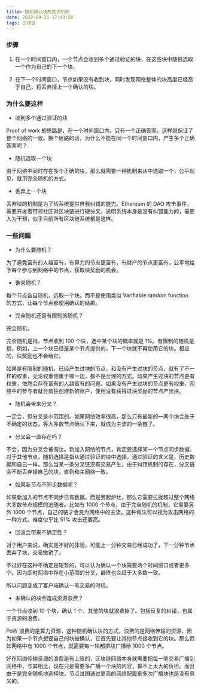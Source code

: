 ```yaml
---
title: 随机确认块的共识机制
date: 2022-09-25 17:43:28
tags: 区块链
---
```


### 步骤

1. 在一个时间窗口内，一个节点会收到多个通过验证的块，在这些块中随机选取一个作为自己的下一个块。

2. 在下一个时间窗口，节点如果没有收到块，同时发现网络整体的块高度已经高于自己，将丢弃掉上一个确认的块。

### 为什么要这样

- 收到多个通过验证的块

Proof of work 的思路是，在一个时间窗口内，只有一个正确答案，这样就保证了整个网络的一致。换个思路的话，为什么不能在同一个时间窗口内，产生多个正确答案呢？

- 随机选取一个块

由于网络中同时存在多个正确的块，那么就需要一种机制来从中选取一个，公平起见，就用完全随机的方式。

- 丢弃上一个块

丢弃块的机制是为了给系统提供自我纠错的能力。Ethereum 的 DAO 攻击事件，需要开发者带领社区对区块链进行硬分叉，说明系统本身是没有纠错能力的，需要人为干预，似乎目前所有区块链系统都是这样。

### 一些问题

- 为什么要随机？

为了避免富有的人越富有，有算力的节点更富有，有财产的节点更富有，公平地给予每个参与到网络中的节点，获取块奖励的机会。

- 谁来随机？

每个节点各自随机，选取一个块。而不是使用类似 Varifiable random function 的方式，让每个节点都使用确认的结果。

- 完全随机还是有限制的随机？

完全随机。

完全随机是指，节点收到 100 个块，选中某个块的概率就是 1%。有限制的随机是指，例如，上一个块已经是某个节点提供的，下一个块就不再使用它的块。相应的，块奖励也不会给它。

如果是有限制的随机，已经产生过块的节点，和没有产生过块的节点，就有了不一样的权重，无论权重侧重于哪一边，都不是合理的方式。如果产生过块的节点更有权重，依然会存在富有的人越富有的问题。如果没有产生过块的节点更有权重，网络中的参与者就会疯狂创建新的账户，使用没有获得过块奖励的节点产出块。

- 随机会带来分叉？

一定会，但分叉是小范围的。如果网络效率很高，那么只有最新的一两个块会处于不确定的状态，等大多数节点确认下来，就成为主流的一条链了。

- 分叉会一直存在吗？

不会，因为分叉会被淘汰。新加入网络的节点，肯定要选择某一个节点同步数据。对于其他节点，随机选择是指从通过验证的块中选择，通过验证的含义是，历史数据和自己一样。那么当某一条分叉链没有交易产生，由于纠错机制的存在，分叉链会不断丢弃掉自己的块，直到和主网络一致。

- 如果新节点不同步数据呢？

如果新加入的节点不同步已有数据，而是另起炉灶，那么它需要拉拢超过整个网络大多数节点规模的追随者。比如有 1000 个节点，由于完全随机的机制，它需要另外 1000 个节点，自己的链才会变为网络中的主流。这种做法可以视为攻击网络的一种方式。难度似乎比 51% 攻击还要高。

- 回滚会带来不确定性？

对于用户来说，确实是不好的体验，可能上一分钟交易已经成功了，下一分钟节点丢弃了块，交易撤销了。

不过好在这种不确定是短暂的，可以认为确认一个块需要两个时间窗口或者更多个。因为即时网络中存在小范围的分叉，最终也会趋于大多数一致。

所以问题变成了客户端确认一笔交易的时机。

- 未确认的块会造成资源浪费？

一个节点收到 10 个块，确认 1 个，其他的块就浪费掉了。包括反复的纠错，也属于资源的浪费。

PoW 浪费的是算力资源，这种随机确认块的方式，浪费的是网络传输的资源，因为如果一个节点想要自己的块被确认，它首先要让其他节点接收到它的块。那么假如网络中有 1000 个节点，就需要每一轮都把块广播给 1000 个节点。

好在网络传输资源的浪费是有上限的，区块链网络本身就需要把每一笔交易广播到网络中，与其相比，现在只是需要多广播一个块的内容，算不上太大的负担。而且由于是完全随机地选择块，节点试图通过更高的网络配置来多次广播块也是没有意义的。

